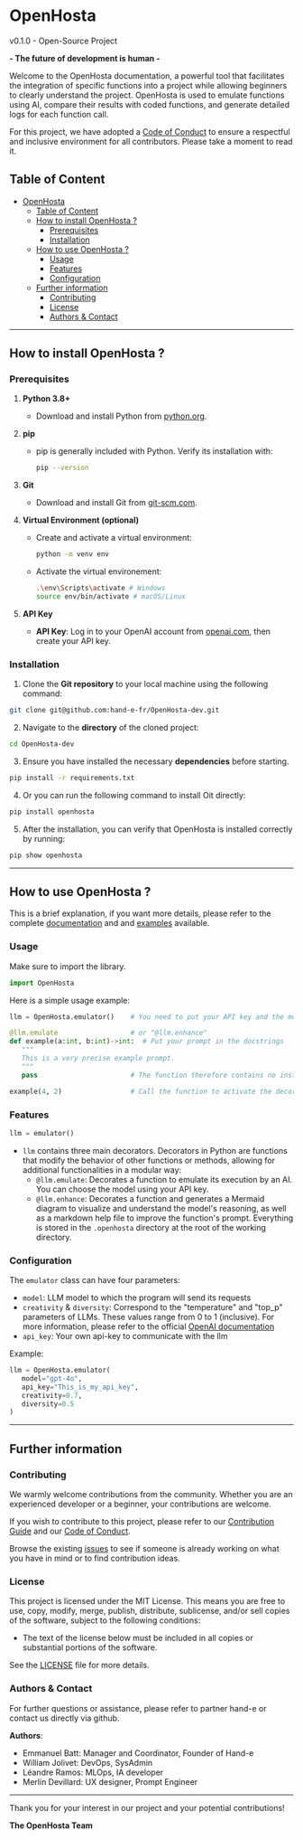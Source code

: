 # OpenHosta 
v0.1.0 - Open-Source Project

**- The future of development is human -**

Welcome to the OpenHosta documentation, a powerful tool that facilitates the integration of specific functions into a project while allowing beginners to clearly understand the project. OpenHosta is used to emulate functions using AI, compare their results with coded functions, and generate detailed logs for each function call.

For this project, we have adopted a [Code of Conduct](CODE_OF_CONDUCT.md) to ensure a respectful and inclusive environment for all contributors. Please take a moment to read it.

## Table of Content

- [OpenHosta](#openhosta)
  - [Table of Content](#table-of-content)
  - [How to install OpenHosta ?](#how-to-install-openhosta-)
    - [Prerequisites](#prerequisites)
    - [Installation](#installation)
  - [How to use OpenHosta ?](#how-to-use-openhosta-)
    - [Usage](#usage)
    - [Features](#features)
    - [Configuration](#configuration)
  - [Further information](#further-information)
    - [Contributing](#contributing)
    - [License](#license)
    - [Authors \& Contact](#authors--contact)

---

## How to install OpenHosta ?

### Prerequisites

1. **Python 3.8+**
   - Download and install Python from [python.org](https://www.python.org/downloads/).

2. **pip**
   - pip is generally included with Python. Verify its installation with:
     ```sh
     pip --version
     ```

3. **Git**
   - Download and install Git from [git-scm.com](https://git-scm.com/downloads).

4. **Virtual Environment (optional)**
   - Create and activate a virtual environment:
     ```bash
     python -m venv env
     ```
   - Activate the virtual environement:
      ```bash
      .\env\Scripts\activate # Windows
      source env/bin/activate # macOS/Linux
      ```

5. **API Key**
   - **API Key**: Log in to your OpenAI account from [openai.com](https://openai.com/), then create your API key.

### Installation

1. Clone the **Git repository** to your local machine using the following command:

```bash
git clone git@github.com:hand-e-fr/OpenHosta-dev.git
```

2. Navigate to the **directory** of the cloned project:

```bash
cd OpenHosta-dev
```

3. Ensure you have installed the necessary **dependencies** before starting.

```bash
pip install -r requirements.txt
```

4. Or you can run the following command to install Oit directly:
 
```sh
pip install openhosta
```

5. After the installation, you can verify that OpenHosta is installed correctly by running:

```sh
pip show openhosta
```

---

## How to use OpenHosta ?

This is a brief explanation, if you want more details, please refer to the complete [documentation](Documentation/Docs.md) and and [examples](Documentation/example.ipynb) available. 

### Usage

Make sure to import the library.

```python
import OpenHosta
```

Here is a simple usage example:

```python
llm = OpenHosta.emulator()    # You need to put your API key and the model as parameters

@llm.emulate                  # or "@llm.enhance"
def example(a:int, b:int)->int:  # Put your prompt in the docstrings
   """
   This is a very precise example prompt.  
   """
   pass                       # The function therefore contains no instructions

example(4, 2)                 # Call the function to activate the decorator      
```

### Features

```python
llm = emulator()
```

- `llm` contains three main decorators. Decorators in Python are functions that modify the behavior of other functions or methods, allowing for additional functionalities in a modular way:
  - `@llm.emulate`: Decorates a function to emulate its execution by an AI. You can choose the model using your API key.
  - `@llm.enhance`: Decorates a function and generates a Mermaid diagram to visualize and understand the model's reasoning, as well as a markdown help file to improve the function's prompt. Everything is stored in the `.openhosta` directory at the root of the working directory.

### Configuration

The `emulator` class can have four parameters:
   - `model`: LLM model to which the program will send its requests
   - `creativity` & `diversity`: Correspond to the "temperature" and "top_p" parameters of LLMs. These values range from 0 to 1 (inclusive). For more information, please refer to the official [OpenAI documentation](https://openai.com/)
   - `api_key`: Your own api-key to communicate with the llm

Example:
```python
llm = OpenHosta.emulator(
   model="gpt-4o", 
   api_key="This_is_my_api_key",
   creativity=0.7,
   diversity=0.5
)
```

---

## Further information

### Contributing

We warmly welcome contributions from the community. Whether you are an experienced developer or a beginner, your contributions are welcome.

If you wish to contribute to this project, please refer to our [Contribution Guide](CONTRIBUTING.md) and our [Code of Conduct](CODE_OF_CONDUCT.md).

Browse the existing [issues](https://github.com/hand-e-fr/OpenHosta-dev/issues) to see if someone is already working on what you have in mind or to find contribution ideas.

### License

This project is licensed under the MIT License. This means you are free to use, copy, modify, merge, publish, distribute, sublicense, and/or sell copies of the software, subject to the following conditions:

  - The text of the license below must be included in all copies or substantial portions of the software.

See the [LICENSE](LICENSE) file for more details.

### Authors & Contact

For further questions or assistance, please refer to partner hand-e or contact us directly via github.

**Authors**:
   - Emmanuel Batt: Manager and Coordinator, Founder of Hand-e
   - William Jolivet: DevOps, SysAdmin
   - Léandre Ramos: MLOps, IA developer
   - Merlin Devillard: UX designer, Prompt Engineer

---

Thank you for your interest in our project and your potential contributions!

**The OpenHosta Team**